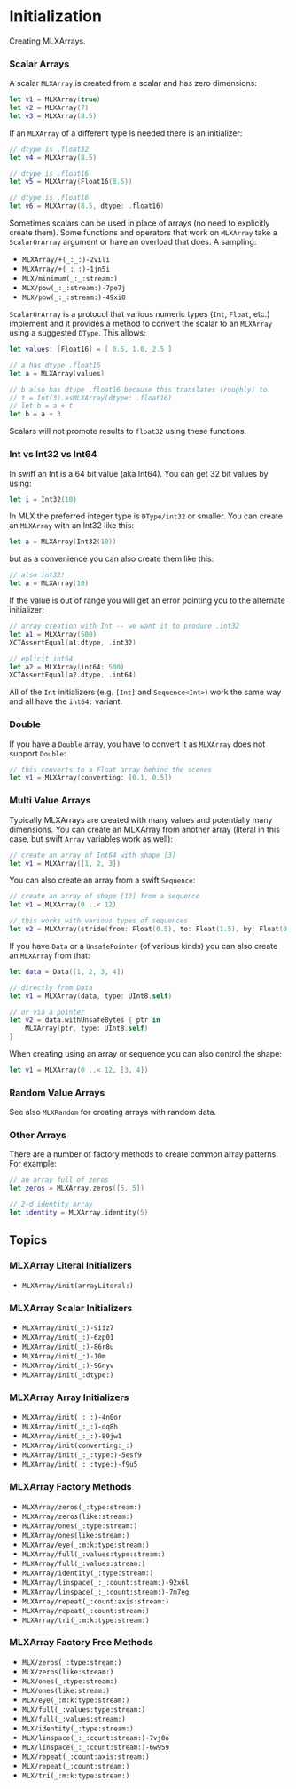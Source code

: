 #  Initialization

Creating MLXArrays.

### Scalar Arrays

A scalar ``MLXArray`` is created from a scalar and has zero dimensions:

```swift
let v1 = MLXArray(true)
let v2 = MLXArray(7)
let v3 = MLXArray(8.5)
```

If an `MLXArray` of a different type is needed there is an initializer:

```swift
// dtype is .float32
let v4 = MLXArray(8.5)

// dtype is .float16
let v5 = MLXArray(Float16(8.5))

// dtype is .float16
let v6 = MLXArray(8.5, dtype: .float16)
```

Sometimes scalars can be used in place of arrays (no need to explicitly create them).
Some functions and operators that work on ``MLXArray`` take a ``ScalarOrArray`` argument or have
an overload that does.  A sampling:

- ``MLXArray/+(_:_:)-2vili``
- ``MLXArray/+(_:_:)-1jn5i``
- ``MLX/minimum(_:_:stream:)``
- ``MLX/pow(_:_:stream:)-7pe7j``
- ``MLX/pow(_:_:stream:)-49xi0``

``ScalarOrArray`` is a protocol that various numeric types (`Int`, `Float`, etc.) implement and it
provides a method to convert the scalar to an ``MLXArray`` using a suggested ``DType``.  This allows:

```swift
let values: [Float16] = [ 0.5, 1.0, 2.5 ]

// a has dtype .float16
let a = MLXArray(values)

// b also has dtype .float16 because this translates (roughly) to:
// t = Int(3).asMLXArray(dtype: .float16)
// let b = a + t
let b = a + 3
```

Scalars will not promote results to `float32` using these functions.

### Int vs Int32 vs Int64

In swift an Int is a 64 bit value (aka Int64).  You can get 32 bit values by using:

```swift
let i = Int32(10)
```

In MLX the preferred integer type is ``DType/int32`` or smaller.  You can create
an ``MLXArray`` with an Int32 like this:

```swift
let a = MLXArray(Int32(10))
```

but as a convenience you can also create them like this:

```swift
// also int32!
let a = MLXArray(10)
```

If the value is out of range you will get an error pointing
you to the alternate initializer:

```swift
// array creation with Int -- we want it to produce .int32
let a1 = MLXArray(500)
XCTAssertEqual(a1.dtype, .int32)

// eplicit int64
let a2 = MLXArray(int64: 500)
XCTAssertEqual(a2.dtype, .int64)
```

All of the `Int` initializers (e.g. `[Int]` and `Sequence<Int>`) work
the same way and all have the `int64:` variant.

### Double

If you have a `Double` array, you have to convert it as `MLXArray` does not support `Double`:

```swift
// this converts to a Float array behind the scenes
let v1 = MLXArray(converting: [0.1, 0.5])
```


### Multi Value Arrays

Typically MLXArrays are created with many values and potentially many dimensions.  You can create
an MLXArray from another array (literal in this case, but swift `Array` variables work as well):

```swift
// create an array of Int64 with shape [3]
let v1 = MLXArray([1, 2, 3])
```

You can also create an array from a swift `Sequence`:

```swift
// create an array of shape [12] from a sequence
let v1 = MLXArray(0 ..< 12)

// this works with various types of sequences
let v2 = MLXArray(stride(from: Float(0.5), to: Float(1.5), by: Float(0.1)))
```

If you have `Data` or a `UnsafePointer` (of various kinds) you can also create an `MLXArray`
from that:

```swift
let data = Data([1, 2, 3, 4])

// directly from Data
let v1 = MLXArray(data, type: UInt8.self)

// or via a pointer
let v2 = data.withUnsafeBytes { ptr in
    MLXArray(ptr, type: UInt8.self)
}
```

When creating using an array or sequence you can also control the shape:

```swift
let v1 = MLXArray(0 ..< 12, [3, 4])
```

### Random Value Arrays

See also `MLXRandom` for creating arrays with random data.

### Other Arrays

There are a number of factory methods to create common array patterns.  For example:

```swift
// an array full of zeros
let zeros = MLXArray.zeros([5, 5])

// 2-d identity array
let identity = MLXArray.identity(5)
```

## Topics

### MLXArray Literal Initializers

- ``MLXArray/init(arrayLiteral:)``

### MLXArray Scalar Initializers

- ``MLXArray/init(_:)-9iiz7``
- ``MLXArray/init(_:)-6zp01``
- ``MLXArray/init(_:)-86r8u``
- ``MLXArray/init(_:)-10m``
- ``MLXArray/init(_:)-96nyv``
- ``MLXArray/init(_:dtype:)``

### MLXArray Array Initializers

- ``MLXArray/init(_:_:)-4n0or``
- ``MLXArray/init(_:_:)-dq8h``
- ``MLXArray/init(_:_:)-89jw1``
- ``MLXArray/init(converting:_:)``
- ``MLXArray/init(_:_:type:)-5esf9``
- ``MLXArray/init(_:_:type:)-f9u5``

### MLXArray Factory Methods

- ``MLXArray/zeros(_:type:stream:)``
- ``MLXArray/zeros(like:stream:)``
- ``MLXArray/ones(_:type:stream:)``
- ``MLXArray/ones(like:stream:)``
- ``MLXArray/eye(_:m:k:type:stream:)``
- ``MLXArray/full(_:values:type:stream:)``
- ``MLXArray/full(_:values:stream:)``
- ``MLXArray/identity(_:type:stream:)``
- ``MLXArray/linspace(_:_:count:stream:)-92x6l``
- ``MLXArray/linspace(_:_:count:stream:)-7m7eg``
- ``MLXArray/repeat(_:count:axis:stream:)``
- ``MLXArray/repeat(_:count:stream:)``
- ``MLXArray/tri(_:m:k:type:stream:)``

### MLXArray Factory Free Methods

- ``MLX/zeros(_:type:stream:)``
- ``MLX/zeros(like:stream:)``
- ``MLX/ones(_:type:stream:)``
- ``MLX/ones(like:stream:)``
- ``MLX/eye(_:m:k:type:stream:)``
- ``MLX/full(_:values:type:stream:)``
- ``MLX/full(_:values:stream:)``
- ``MLX/identity(_:type:stream:)``
- ``MLX/linspace(_:_:count:stream:)-7vj0o``
- ``MLX/linspace(_:_:count:stream:)-6w959``
- ``MLX/repeat(_:count:axis:stream:)``
- ``MLX/repeat(_:count:stream:)``
- ``MLX/tri(_:m:k:type:stream:)``
